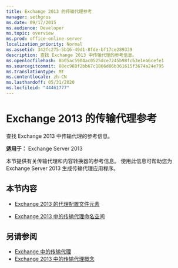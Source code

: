 ```yaml
---
title: Exchange 2013 的传输代理参考
manager: sethgros
ms.date: 09/17/2015
ms.audience: Developer
ms.topic: overview
ms.prod: office-online-server
localization_priority: Normal
ms.assetid: 342fc275-5b16-49d1-8fde-bf17ce289339
description: 查找 Exchange 2013 中传输代理的参考信息。
ms.openlocfilehash: 8b05ac5904ac0525dce7245b98fc63e1ea6cefe1
ms.sourcegitcommit: 88ec988f2bb67c1866d06b361615f3674a24e795
ms.translationtype: MT
ms.contentlocale: zh-CN
ms.lasthandoff: 05/31/2020
ms.locfileid: "44461777"
---
```

# <a name="transport-agent-reference-for-exchange-2013"></a>Exchange 2013 的传输代理参考

查找 Exchange 2013 中传输代理的参考信息。
  
**适用于：** Exchange Server 2013 
  
本节提供有关传输代理和内容转换器的参考信息。 使用此信息可帮助您为 Exchange Server 2013 生成传输代理应用程序。
  
## <a name="in-this-section"></a>本节内容

- [Exchange 2013 的代理配置文件元素](agents-configuration-file-elements-for-exchange-2013.md)
    
- [Exchange 2013 中的传输代理命名空间](transport-agent-namespaces-in-exchange-2013.md)
    
## <a name="see-also"></a>另请参阅

- [Exchange 中的传输代理](transport-agents-in-exchange-2013.md)
- [Exchange 2013 中的传输代理概念](transport-agent-concepts-in-exchange-2013.md)

